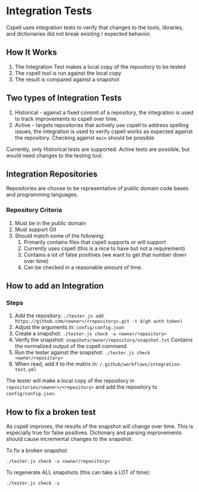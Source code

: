 # Integration Tests

Cspell uses integration tests to verify that changes to the tools, libraries, and dictionaries did not break existing / expected behavior.

## How It Works

1. The Integration Test makes a local copy of the repository to be tested
1. The cspell tool is run against the local copy
1. The result is compared against a snapshot

## Two types of Integration Tests

1. Historical - against a fixed commit of a repository, the integration is used to track improvements to cspell over time.
1. Active - targets repositories that actively use cspell to address spelling issues, the integration is used to verify
   cspell works as expected against the repository.
   Checking against `main` should be possible

Currently, only Historical tests are supported. Active tests are possible, but would need changes to the testing tool.

## Integration Repositories

Repositories are choose to be representative of public domain code bases and programming languages.

### Repository Criteria

1. Must be in the public domain
1. Must support Git
1. Should match some of the following:
   1. Primarily contains files that cspell supports or will support
   1. Currently uses cspell (this is a nice to have but not a requirement)
   1. Contains a lot of false positives (we want to get that number down over time)
   1. Can be checked in a reasonable amount of time.

## How to add an Integration

### Steps

1. Add the repository: `./tester.js add https://github.com/<owner>/<repository>.git -t $(gh auth token)`
1. Adjust the arguments in: `config/config.json`
1. Create a snapshot: `./tester.js check -u <owner/repository>`
1. Verify the snapshot: `snapshots/owner/repository/snapshot.txt`
   Contains the normalized output of the cspell command.
1. Run the tester against the snapshot: `./tester.js check <owner/repository>`
1. When read, add it to the matrix in: `/.github/workflows/integration-test.yml`

The tester will make a local copy of the repository in `repositories/<owner>/<repository>` and add the
repository to `config/config.json`.

## How to fix a broken test

As cspell improves, the results of the snapshot will change over time. This is especially true for false positives. Dictionary and parsing improvements should cause
incremental changes to the snapshot.

To fix a broken snapshot:

```
./tester.js check -u <owner/repository>
```

To regenerate ALL snapshots (this can take a LOT of time):

```
./tester.js check -u
```
